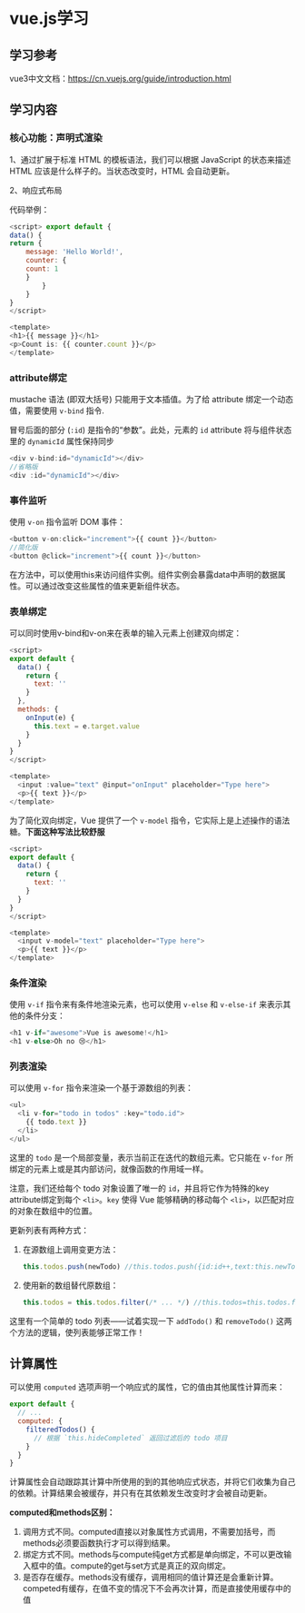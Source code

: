 # vue.js学习

## 学习参考

vue3中文文档：https://cn.vuejs.org/guide/introduction.html

## 学习内容

### 核心功能：声明式渲染

1、通过扩展于标准 HTML 的模板语法，我们可以根据 JavaScript 的状态来描述 HTML 应该是什么样子的。当状态改变时，HTML 会自动更新。

2、响应式布局

代码举例：

```javascript
<script> export default {  
data() {   
return {     
    message: 'Hello World!',     
	counter: {   
    count: 1     
    }   
		} 
	}
}
</script>

<template> 
<h1>{{ message }}</h1> 
<p>Count is: {{ counter.count }}</p>
</template>
```

### attribute绑定

mustache 语法 (即双大括号) 只能用于文本插值。为了给 attribute 绑定一个动态值，需要使用 `v-bind` 指令.

冒号后面的部分 (`:id`) 是指令的“参数”。此处，元素的 `id` attribute 将与组件状态里的 `dynamicId` 属性保持同步

```javascript
<div v-bind:id="dynamicId"></div>
//省略版
<div :id="dynamicId"></div>
```

### 事件监听

使用 `v-on` 指令监听 DOM 事件：

```javascript
<button v-on:click="increment">{{ count }}</button>
//简化版
<button @click="increment">{{ count }}</button>
```

在方法中，可以使用this来访问组件实例。组件实例会暴露data中声明的数据属性。可以通过改变这些属性的值来更新组件状态。

### 表单绑定

可以同时使用v-bind和v-on来在表单的输入元素上创建双向绑定：

```javascript
<script>
export default {
  data() {
    return {
      text: ''
    }
  },
  methods: {
    onInput(e) {
      this.text = e.target.value
    }
  }
}
</script>

<template>
  <input :value="text" @input="onInput" placeholder="Type here">
  <p>{{ text }}</p>
</template>
```

为了简化双向绑定，Vue 提供了一个 `v-model` 指令，它实际上是上述操作的语法糖。**下面这种写法比较舒服**

```javascript
<script>
export default {
  data() {
    return {
      text: ''
    }
  }
}
</script>

<template>
  <input v-model="text" placeholder="Type here">
  <p>{{ text }}</p>
</template>
```

### 条件渲染

使用 `v-if` 指令来有条件地渲染元素，也可以使用 `v-else` 和 `v-else-if` 来表示其他的条件分支：

```javascript
<h1 v-if="awesome">Vue is awesome!</h1>
<h1 v-else>Oh no 😢</h1>
```

### 列表渲染

可以使用 `v-for` 指令来渲染一个基于源数组的列表：

```javascript
<ul>
  <li v-for="todo in todos" :key="todo.id">
    {{ todo.text }}
  </li>
</ul>
```

这里的 `todo` 是一个局部变量，表示当前正在迭代的数组元素。它只能在 `v-for` 所绑定的元素上或是其内部访问，就像函数的作用域一样。

注意，我们还给每个 todo 对象设置了唯一的 `id`，并且将它作为特殊的key attribute绑定到每个 `<li>`。`key` 使得 Vue 能够精确的移动每个 `<li>`，以匹配对应的对象在数组中的位置。

更新列表有两种方式：

1. 在源数组上调用变更方法：

   ```javascript
   this.todos.push(newTodo) //this.todos.push({id:id++,text:this.newTodo})
   ```

2. 使用新的数组替代原数组：

   ```javascript
   this.todos = this.todos.filter(/* ... */) //this.todos=this.todos.filter(((t)=>t!==todo))
   ```

这里有一个简单的 todo 列表——试着实现一下 `addTodo()` 和 `removeTodo()` 这两个方法的逻辑，使列表能够正常工作！

## 计算属性

可以使用 `computed` 选项声明一个响应式的属性，它的值由其他属性计算而来：

```javascript
export default {
  // ...
  computed: {
    filteredTodos() {
      // 根据 `this.hideCompleted` 返回过滤后的 todo 项目
    }
  }
}

```

计算属性会自动跟踪其计算中所使用的到的其他响应式状态，并将它们收集为自己的依赖。计算结果会被缓存，并只有在其依赖发生改变时才会被自动更新。

**computed和methods区别：**

1. 调用方式不同。computed直接以对象属性方式调用，不需要加括号，而methods必须要函数执行才可以得到结果。
2. 绑定方式不同。methods与compute纯get方式都是单向绑定，不可以更改输入框中的值。compute的get与set方式是真正的双向绑定。
3. 是否存在缓存。methods没有缓存，调用相同的值计算还是会重新计算。competed有缓存，在值不变的情况下不会再次计算，而是直接使用缓存中的值
